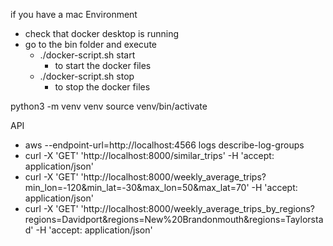 
if you have a mac 
Environment
- check that docker desktop is running
- go to the bin folder and execute
  - ./docker-script.sh start
    - to start the docker files
  - ./docker-script.sh stop
    - to stop the docker files


python3 -m venv venv
source venv/bin/activate





API
- aws --endpoint-url=http://localhost:4566 logs describe-log-groups 
- curl -X 'GET'   'http://localhost:8000/similar_trips'   -H 'accept: application/json'
- curl -X 'GET' 'http://localhost:8000/weekly_average_trips?min_lon=-120&min_lat=-30&max_lon=50&max_lat=70' -H 'accept: application/json'
- curl -X 'GET' 'http://localhost:8000/weekly_average_trips_by_regions?regions=Davidport&regions=New%20Brandonmouth&regions=Taylorstad' -H 'accept: application/json'